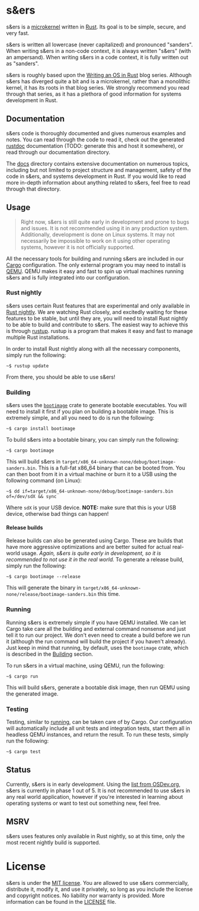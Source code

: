 # s&ers

s&ers is a [microkernel](https://en.wikipedia.org/wiki/Microkernel) written in [Rust](https://www.rust-lang.org/).
Its goal is to be simple, secure, and very fast.

s&ers is written all lowercase (never capitalized) and pronounced "sanders".
When writing s&ers in a non-code context, it is always written "s&ers" (with an ampersand).
When writing s&ers in a code context, it is fully written out as "sanders".

s&ers is roughly based upon the [Writing an OS in Rust](https://os.phil-opp.com/) blog series.
Although s&ers has diverged quite a bit and is a microkernel, rather than a monolithic kernel, it has its roots in that blog series.
We strongly recommend you read through that series, as it has a plethora of good information for systems development in Rust.

## Documentation

s&ers code is thoroughly documented and gives numerous examples and notes.
You can read through the code to read it, check out the generated [rustdoc](https://doc.rust-lang.org/rustdoc/what-is-rustdoc.html) documentation (TODO: generate this and host it somewhere), or read through our documentation directory.

The [docs](./docs/readme.md) directory contains extensive documentation on numerous topics, including but not limited to project structure and management, safety of the code in s&ers, and systems development in Rust.
If you would like to read more in-depth information about anything related to s&ers, feel free to read through that directory.

## Usage

> Right now, s&ers is still quite early in development and prone to bugs and issues.
> It is not recommended using it in any production system.
> Additionally, development is done on Linux systems.
> It may not necessarily be impossible to work on it using other operating systems, however it is not officially supported.

All the necessary tools for building and running s&ers are included in our [Cargo](https://doc.rust-lang.org/cargo/) configuration.
The only external program you may need to install is [QEMU](https://www.qemu.org/).
QEMU makes it easy and fast to spin up virtual machines running s&ers and is fully integrated into our configuration.

### Rust nightly

s&ers uses certain Rust features that are experimental and only available in [Rust nightly](https://rust-lang.github.io/rustup/concepts/channels.html).
We are watching Rust closely, and excitedly waiting for these features to be stable, but until they are, you will need to install Rust nightly to be able to build and contribute to s&ers.
The easiest way to achieve this is through [rustup](https://rustup.rs/).
rustup is a program that makes it easy and fast to manage multiple Rust installations.

In order to install Rust nightly along with all the necessary components, simply run the following:
```commandline
~$ rustup update
```

From there, you should be able to use s&ers!

### Building

s&ers uses the [`bootimage`](https://crates.io/crates/bootimage) crate to generate bootable executables.
You will need to install it first if you plan on building a bootable image.
This is extremely simple, and all you need to do is run the following:
```commandline
~$ cargo install bootimage
```

To build s&ers into a bootable binary, you can simply run the following:
```commandline
~$ cargo bootimage
```

This will build s&ers in `target/x86_64-unknown-none/debug/bootimage-sanders.bin`.
This is a full-fat x86_64 binary that can be booted from.
You can then boot from it in a virtual machine or burn it to a USB using the following command (on Linux):
```commandline
~$ dd if=target/x86_64-unknown-none/debug/bootimage-sanders.bin of=/dev/sdX && sync
```

Where `sdX` is your USB device.
**NOTE:** make sure that this is your USB device, otherwise bad things can happen!

#### Release builds

Release builds can also be generated using Cargo.
These are builds that have more aggressive optimizations and are better suited for actual real-world usage.
*Again, s&ers is quite early in development, so it is recommended to not use it in the real world.*
To generate a release build, simply run the following:
```commandline
~$ cargo bootimage --release
```

This will generate the binary in `target/x86_64-unknown-none/release/bootimage-sanders.bin` this time.

### Running

Running s&ers is extremely simple if you have QEMU installed.
We can let Cargo take care all the building and external command nonsense and just tell it to run our project.
We don't even need to create a build before we run it (although the run command will build the project if you haven't already).
Just keep in mind that running, by default, uses the `bootimage` crate, which is described in the [Building](#building) section.

To run s&ers in a virtual machine, using QEMU, run the following:
```commandline
~$ cargo run
```

This will build s&ers, generate a bootable disk image, then run QEMU using the generated image.

### Testing

Testing, similar to [running](#running), can be taken care of by Cargo.
Our configuration will automatically include all unit tests and integration tests, start them all in headless QEMU instances, and return the result.
To run these tests, simply run the following:
```commandline
~$ cargo test
```

## Status

Currently, s&ers is in early development.
Using the [list from OSDev.org](https://wiki.osdev.org/Creating_an_Operating_System), s&ers is currently in phase 1 out of 5.
It is not recommended to use s&ers in any real world application, however if you're interested in learning about operating systems or want to test out something new, feel free.

## MSRV

s&ers uses features only available in Rust nightly, so at this time, only the most recent nightly build is supported.

# License

s&ers is under the [MIT license](https://choosealicense.com/licenses/mit/).
You are allowed to use s&ers commercially, distribute it, modify it, and use it privately, so long as you include the license and copyright notices.
No liability nor warranty is provided.
More information can be found in the [LICENSE](./LICENSE) file.
